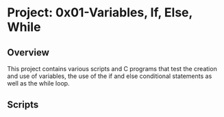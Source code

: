 # Project: 0x01-Variables, If, Else, While

## Overview
   This project contains various scripts and C programs that test the creation\
   and use of variables, the use of the if and else conditional statements as\
   well as the while loop.

## Scripts